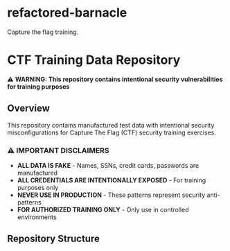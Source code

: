 # refactored-barnacle
Capture the flag training. 
# CTF Training Data Repository

⚠️ **WARNING: This repository contains intentional security vulnerabilities for training purposes**

## Overview

This repository contains manufactured test data with intentional security misconfigurations for Capture The Flag (CTF) security training exercises.

### ⚠️ IMPORTANT DISCLAIMERS

- **ALL DATA IS FAKE** - Names, SSNs, credit cards, passwords are manufactured
- **ALL CREDENTIALS ARE INTENTIONALLY EXPOSED** - For training purposes only
- **NEVER USE IN PRODUCTION** - These patterns represent security anti-patterns
- **FOR AUTHORIZED TRAINING ONLY** - Only use in controlled environments

## Repository Structure